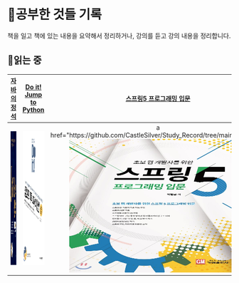 # 📔공부한 것들 기록
책을 일고 책에 있는 내용을 요약해서 정리하거나, 강의를 듣고 강의 내용을 정리합니다.
## 📖읽는 중
<table>
  <thead>
    <tr>
      <th align=center>
        <a href="https://github.com/CastleSilver/Study_Record/tree/main/Java-Standard">자바의 정석</a>
      </th>
      <th align=center>
        <a href="https://github.com/CastleSilver/Study_Record/tree/main/Jump-to-Python">Do it! Jump to Python</a>
      </th>
      <th align=center>
        <a href="https://github.com/CastleSilver/Study_Record/tree/main/Spring5">스프링5 프로그래밍 입문</a>
      </th>
    </tr>
  </thead>
  <tbody>
    <tr>
      <td align="center">
        <a href="https://github.com/CastleSilver/Study_Record/tree/main/Java-Standard">
          <img src="./images/x9788994492032.jpg" width="400px" height="300px" style="max-width: 100%;">
        </a>
      </td>
      <td align="center">
        <a href="https://github.com/CastleSilver/Study_Record/tree/main/Jump-to-Python">
          <img src="./images/XL.jpg" width="400px" height="300px" style="max-width: 100%;">
        </a>
      </td>
      <td align="center">
        a href="https://github.com/CastleSilver/Study_Record/tree/main/Spring5">
          <img src="./images/spring5.jpg" width="400px" height="300px" style="max-width: 100%;">
        </a>
        </a>
      </td>
    </tr>
  </tbody>
</table>
